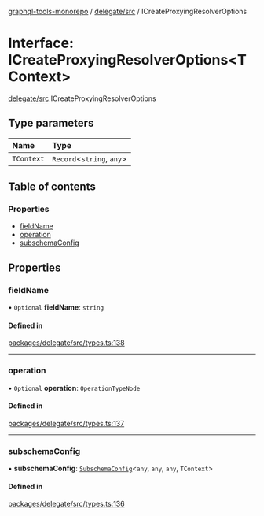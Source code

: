 [graphql-tools-monorepo](../README) / [delegate/src](../modules/delegate_src) /
ICreateProxyingResolverOptions

# Interface: ICreateProxyingResolverOptions<TContext\>

[delegate/src](../modules/delegate_src).ICreateProxyingResolverOptions

## Type parameters

| Name       | Type                       |
| :--------- | :------------------------- |
| `TContext` | `Record`\<`string`, `any`> |

## Table of contents

### Properties

- [fieldName](delegate_src.ICreateProxyingResolverOptions#fieldname)
- [operation](delegate_src.ICreateProxyingResolverOptions#operation)
- [subschemaConfig](delegate_src.ICreateProxyingResolverOptions#subschemaconfig)

## Properties

### fieldName

• `Optional` **fieldName**: `string`

#### Defined in

[packages/delegate/src/types.ts:138](https://github.com/ardatan/graphql-tools/blob/master/packages/delegate/src/types.ts#L138)

---

### operation

• `Optional` **operation**: `OperationTypeNode`

#### Defined in

[packages/delegate/src/types.ts:137](https://github.com/ardatan/graphql-tools/blob/master/packages/delegate/src/types.ts#L137)

---

### subschemaConfig

• **subschemaConfig**: [`SubschemaConfig`](delegate_src.SubschemaConfig)\<`any`, `any`, `any`,
`TContext`>

#### Defined in

[packages/delegate/src/types.ts:136](https://github.com/ardatan/graphql-tools/blob/master/packages/delegate/src/types.ts#L136)
